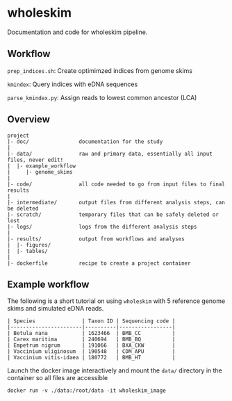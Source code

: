 # wholeskim

Documentation and code for wholeskim pipeline.

## Workflow

`prep_indices.sh`: Create optimimzed indices from genome skims

`kmindex`: Query indices with eDNA sequences

`parse_kmindex.py`: Assign reads to lowest common ancestor (LCA)

## Overview

```
project
|- doc/                documentation for the study
|
|- data/               raw and primary data, essentially all input files, never edit!
|  |- example_workflow
|     |- genome_skims
|
|- code/               all code needed to go from input files to final results
|
|- intermediate/       output files from different analysis steps, can be deleted
|- scratch/            temporary files that can be safely deleted or lost
|- logs/               logs from the different analysis steps
|
|- results/            output from workflows and analyses
|  |- figures/
|  |- tables/
|
|- dockerfile          recipe to create a project container
```

## Example workflow

The following is a short tutorial on using `wholeskim` with 5 reference genome skims and simulated eDNA reads.

```
| Species               | Taxon ID | Sequencing code |
|-----------------------|----------|-----------------|
| Betula nana           | 1623466  | BMB_CC          |
| Carex maritima        | 240694   | BMB_BQ          |
| Empetrum nigrum       | 191066   | BXA_CKW         |
| Vaccinium uliginosum  | 190548   | CDM_APU         |
| Vaccinium vitis-idaea | 180772   | BMB_HT          |
```

Launch the docker image interactively and mount the `data/` directory in the container so all files are accessible

`docker run -v ./data:/root/data -it wholeskim_image`

